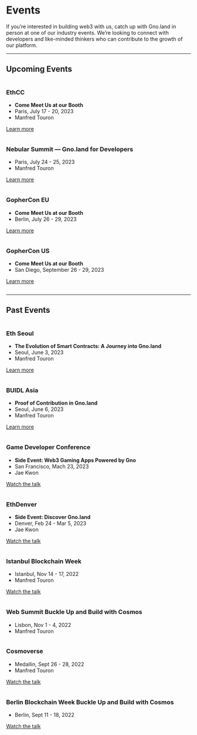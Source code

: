 # Events

If you’re interested in building web3 with us, catch up with Gno.land in person at one of our industry events. We’re looking to connect with developers and like-minded thinkers who can contribute to the growth of our platform.

---

## Upcoming Events

<div class="columns-3">
<div class="column">

### EthCC

- **Come Meet Us at our Booth**
- Paris, July 17 - 20, 2023
- Manfred Touron

[Learn more](https://www.ethcc.io/)

</div><!-- end column-->
<div class="column">

### Nebular Summit — Gno.land for Developers

- Paris, July 24 - 25, 2023
- Manfred Touron

[Learn more](https://www.nebular.builders/)

</div><!-- end column-->
<div class="column">

### GopherCon EU

- **Come Meet Us at our Booth**
- Berlin, July 26 - 29, 2023

[Learn more](https://gophercon.eu/)

</div><!-- end column-->

<div class="column">

### GopherCon US

- **Come Meet Us at our Booth**
- San Diego, September 26 - 29, 2023

[Learn more](https://www.gophercon.com/)

</div><!-- end column-->
</div><!-- end columns-3-->

---

## Past Events

<div class="columns-3">

<div class="column">

### Eth Seoul

- **The Evolution of Smart Contracts: A Journey into Gno.land**
- Seoul, June 3, 2023
- Manfred Touron

[Learn more](https://2023.ethseoul.org/)

</div><!-- end column-->
<div class="column">

### BUIDL Asia

- **Proof of Contribution in Gno.land**
- Seoul, June 6, 2023
- Manfred Touron

[Learn more](https://www.buidl.asia/)

</div><!-- end column-->
<div class="column">

### Game Developer Conference

- **Side Event: Web3 Gaming Apps Powered by Gno**
- San Francisco, Mach 23, 2023
- Jae Kwon

[Watch the talk](https://www.youtube.com/watch?v=IJ0xel8lr4c)

</div><!-- end column-->
<div class="column">

### EthDenver

- **Side Event: Discover Gno.land**
- Denver, Feb 24 - Mar 5, 2023
- Jae Kwon

[Watch the talk](https://www.youtube.com/watch?v=IJ0xel8lr4c)

</div><!-- end column-->
<div class="column">

### Istanbul Blockchain Week

- Istanbul, Nov 14 - 17, 2022
- Manfred Touron

[Watch the talk](https://www.youtube.com/watch?v=JX0gdWT0Cg4)

</div><!-- end column-->
<div class="column">

### Web Summit Buckle Up and Build with Cosmos

- Lisbon, Nov 1 - 4, 2022
- Manfred Touron

</div><!-- end column-->
<div class="column">

### Cosmoverse

- Medallin, Sept 26 - 28, 2022
- Manfred Touron

[Watch the talk](https://www.youtube.com/watch?v=6s1zG7hgxMk)

</div><!-- end column-->
<div class="column">

### Berlin Blockchain Week Buckle Up and Build with Cosmos

- Berlin, Sept 11 - 18, 2022

[Watch the talk](https://www.youtube.com/watch?v=hCLErPgnavI)

</div><!-- end column-->
</div><!-- end columns-3-->
